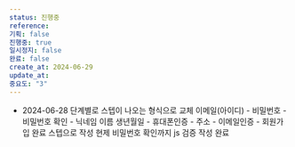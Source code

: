 ```yaml
---
status: 진행중
reference:
기획: false
진행중: true
일시정지: false
완료: false
create_at: 2024-06-29
update_at:
중요도: "3"
---
```


- 2024-06-28
단계별로 스텝이 나오는 형식으로 교체
이메일(아이디) - 비밀번호 - 비밀번호 확인 - 닉네임 이름 생년월일 - 휴대폰인증 - 주소 - 이메일인증 - 회원가입 완료 스텝으로 작성
현제 비밀번호 확인까지 js 검증 작성 완료

